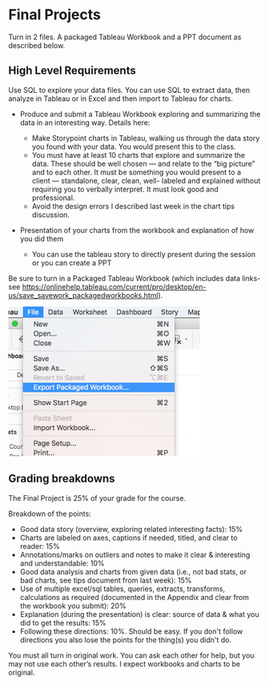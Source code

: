 
# Final Projects

Turn in 2 files. A packaged Tableau Workbook and a PPT document as described below.


## High Level Requirements

Use SQL to explore your data files. You can use SQL to extract data, then analyze in Tableau or in Excel and then import to Tableau for charts.

* Produce and submit a Tableau Workbook exploring and summarizing the data in an interesting way. Details here:

    - Make Storypoint charts in Tableau, walking us through the data story you found with your data.  You would present this to the class.
    - You must have at least 10 charts that explore and summarize the data.  These should be well chosen — and relate to the “big picture” and to each other. It must be something you would present to a client — standalone, clear, clean, well- labeled and explained without requiring you to verbally interpret.  It must look good and professional.
    - Avoid the design errors I described last week in the chart tips discussion.

* Presentation of your charts from the workbook and explanation of how you did them
    - You can use the tableau story to directly present during the session or you can create a PPT

Be sure to turn in a Packaged Tableau Workbook (which includes data links-see https://onlinehelp.tableau.com/current/pro/desktop/en-us/save_savework_packagedworkbooks.html).  

<img src="assets/FinalProject-273e7.png">


## Grading breakdowns

The Final Project is 25% of your grade for the course.

Breakdown of the points:
* Good data story (overview, exploring related interesting facts): 15%
* Charts are labeled on axes, captions if needed, titled, and clear to reader: 15%
* Annotations/marks on outliers and notes to make it clear & interesting and understandable: 10%
* Good data analysis and charts from given data (i.e., not bad stats, or bad charts, see tips document from last week): 15%
* Use of multiple excel/sql tables, queries, extracts, transforms, calculations as required (documented in the Appendix and clear from the workbook you submit): 20%
* Explanation (during the presentation) is clear: source of data & what you did to get the results: 15%
* Following these directions: 10%. Should be easy. If you don't follow directions you also lose the points for the thing(s) you didn't do.

You must all turn in original work. You can ask each other for help, but you may not use each other’s results. I expect workbooks and charts to be original.
